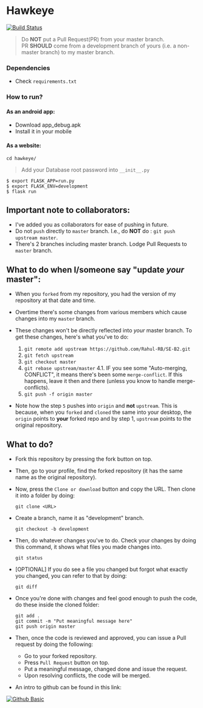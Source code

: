# Hawkeye

[![Build Status](https://api.travis-ci.org/Rahul-RB/SE-B2.svg?branch=master)](https://travis-ci.org/Rahul-RB/SE-B2)


> Do **NOT** put a Pull Request(PR) from your master branch. <br>
> PR **SHOULD** come from a development branch of yours (i.e. a non-master branch) to my master branch.

### Dependencies
- Check `requirements.txt`

### How to run?
#### As an android app:
- Download app_debug.apk
- Install it in your mobile

#### As a website:
`cd hawkeye/` 
> Add your Database root password into `__init__.py`

`$ export FLASK_APP=run.py`<br>
`$ export FLASK_ENV=development`<br>
`$ flask run`

## Important note to collaborators:
- I've added you as collaborators for ease of pushing in future. 
- Do not `push` directly to `master` branch. I.e., do **NOT** do : `git push upstream master`.
- There's 2 branches including master branch. Lodge Pull Requests to `master` branch.

## What to do when I/someone say "update _your_ master":
- When you `forked` from my repository, you had the version of my repository at that date and time.
- Overtime there's some changes from various members which cause changes into my `master` branch.
- These changes won't be directly reflected into _your_ master branch. To get these changes, here's what you've to do:
    1. `git remote add upstream https://github.com/Rahul-RB/SE-B2.git`
    2. `git fetch upstream`
    3. `git checkout master`
    4. `git rebase upstream/master`
    4.1. IF you see some "Auto-merging, CONFLICT", it means there's been some `merge-conflict`. If this happens, leave it then and there (unless you know to handle merge-conflicts).
	5. `git push -f origin master`
	
- Note how the step `5` pushes into `origin` and **not** `upstream`. This is because, when you `forked` and `cloned` the same into your desktop, the `origin` points to **your** forked repo and by step 1, `upstream` points to the original repository.


## What to do?
* Fork this repository by pressing the fork button on top.

* Then, go to your profile, find the forked repository (it has the same name as the original repository).

* Now, press the `Clone or download` button and copy the URL. Then clone it into a folder by doing:
	
	`git clone <URL>`

* Create a branch, name it as "development" branch.
	
	`git checkout -b development`
	
* Then, do whatever changes you've to do. Check your changes by doing this command, it shows what files you made changes into.

	`git status`
	
* [OPTIONAL] If you do see a file you changed but forgot what exactly you changed, you can refer to that by doing:

	`git diff`
	
* Once you're done with changes and feel good enough to push the code, do these inside the cloned folder:

	`git add .`<br>
	`git commit -m "Put meaningful message here"`<br>
	`git push origin master`

* Then, once the code is reviewed and approved, you can issue a Pull request by doing the following:
	* Go to your forked repository. 
	* Press `Pull Request` button on top.
	* Put a meaningful message, changed done and issue the request.
	* Upon resolving conflicts, the code will be merged.

* An intro to github can be found in this link: 

[![Github Basic](http://img.youtube.com/vi/0fKg7e37bQE/0.jpg)](http://www.youtube.com/watch?v=0fKg7e37bQE)

